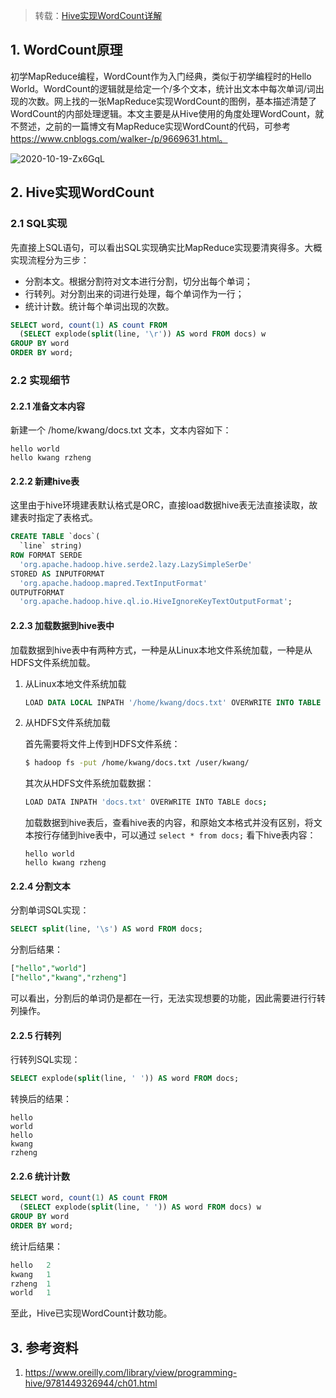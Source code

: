 > 转载：[Hive实现WordCount详解](https://www.cnblogs.com/lemonu/p/11279810.html)

## 1. WordCount原理

初学MapReduce编程，WordCount作为入门经典，类似于初学编程时的Hello World。WordCount的逻辑就是给定一个/多个文本，统计出文本中每次单词/词出现的次数。网上找的一张MapReduce实现WordCount的图例，基本描述清楚了WordCount的内部处理逻辑。本文主要是从Hive使用的角度处理WordCount，就不赘述，之前的一篇博文有MapReduce实现WordCount的代码，可参考 https://www.cnblogs.com/walker-/p/9669631.html。

![2020-10-19-Zx6GqL](https://image.ldbmcs.com/2020-10-19-Zx6GqL.jpg)

## 2. Hive实现WordCount

### 2.1  SQL实现

先直接上SQL语句，可以看出SQL实现确实比MapReduce实现要清爽得多。大概实现流程分为三步：

- 分割本文。根据分割符对文本进行分割，切分出每个单词；
- 行转列。对分割出来的词进行处理，每个单词作为一行；
- 统计计数。统计每个单词出现的次数。

```sql
SELECT word, count(1) AS count FROM
  (SELECT explode(split(line, '\r')) AS word FROM docs) w
GROUP BY word
ORDER BY word;
```

### 2.2 实现细节

#### 2.2.1 准备文本内容

新建一个 /home/kwang/docs.txt 文本，文本内容如下：

```
hello world
hello kwang rzheng
```

#### 2.2.2 新建hive表

这里由于hive环境建表默认格式是ORC，直接load数据hive表无法直接读取，故建表时指定了表格式。

```sql
CREATE TABLE `docs`(
  `line` string)
ROW FORMAT SERDE 
  'org.apache.hadoop.hive.serde2.lazy.LazySimpleSerDe' 
STORED AS INPUTFORMAT 
  'org.apache.hadoop.mapred.TextInputFormat' 
OUTPUTFORMAT 
  'org.apache.hadoop.hive.ql.io.HiveIgnoreKeyTextOutputFormat';
```

#### 2.2.3 加载数据到hive表中

加载数据到hive表中有两种方式，一种是从Linux本地文件系统加载，一种是从HDFS文件系统加载。

1. 从Linux本地文件系统加载

   ```sql
   LOAD DATA LOCAL INPATH '/home/kwang/docs.txt' OVERWRITE INTO TABLE docs;
   ```

2. 从HDFS文件系统加载

   首先需要将文件上传到HDFS文件系统：

   ```bash
   $ hadoop fs -put /home/kwang/docs.txt /user/kwang/
   ```

   其次从HDFS文件系统加载数据：

   ```bash
   LOAD DATA INPATH 'docs.txt' OVERWRITE INTO TABLE docs;
   ```

   加载数据到hive表后，查看hive表的内容，和原始文本格式并没有区别，将文本按行存储到hive表中，可以通过 `select * from docs;` 看下hive表内容：

   ```
   hello world
   hello kwang rzheng
   ```

#### 2.2.4 分割文本

分割单词SQL实现：

```sql
SELECT split(line, '\s') AS word FROM docs;
```

分割后结果：

```sql
["hello","world"]
["hello","kwang","rzheng"]
```

可以看出，分割后的单词仍是都在一行，无法实现想要的功能，因此需要进行行转列操作。

#### 2.2.5 行转列

行转列SQL实现：

```sql
SELECT explode(split(line, ' ')) AS word FROM docs;
```

转换后的结果：

```
hello
world
hello
kwang
rzheng
```

#### 2.2.6 统计计数

```sql
SELECT word, count(1) AS count FROM
  (SELECT explode(split(line, ' ')) AS word FROM docs) w
GROUP BY word
ORDER BY word;
```

统计后结果：

```sql
hello   2
kwang   1
rzheng  1
world   1
```

至此，Hive已实现WordCount计数功能。

## 3. 参考资料

1. https://www.oreilly.com/library/view/programming-hive/9781449326944/ch01.html